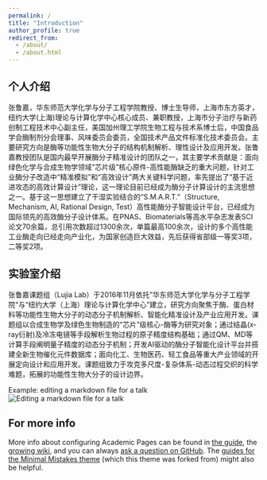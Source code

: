 ```yaml
---
permalink: /
title: "Introduction"
author_profile: true
redirect_from: 
  - /about/
  - /about.html
---
```



个人介绍
------   
张鲁嘉，华东师范大学化学与分子工程学院教授、博士生导师，上海市东方英才，纽约大学(上海)理论与计算化学中心核心成员、兼职教授，上海市分子治疗与新药创制工程技术中心副主任，美国加州理工学院生物工程与技术系博士后，中国食品学会酶制剂分会理事、风味委员会委员，全国技术产品文件标准化技术委员会。主要研究方向是酶等功能性生物大分子的结构机制解析、理性设计及应用开发。张鲁嘉教授团队是国内最早开展酶分子精准设计的团队之一，其主要学术贡献是：面向绿色化学与合成生物学领域“芯片级”核心原件-高性能酶缺乏的重大问题，针对工业酶分子改造中“精准模拟”和“高效设计”两大关键科学问题，率先提出了“基于近进攻态的高效计算设计”理论，这一理论目前已经成为酶分子计算设计的主流思想之一。基于这一思想建立了干湿实验结合的“S.M.A.R.T.”（Structure, Mechanism, AI, Rational Design, Test）高性能酶分子智能设计平台，已经成为国际领先的高效酶分子设计体系。在PNAS、Biomaterials等高水平杂志发表SCI论文70余篇，总引用次数超过1300余次，单篇最高100余次，设计的多个高性能工业酶走向已经走向产业化，为国家创造巨大效益，先后获得省部级一等奖3项，二等奖2项。

实验室介绍
------    
张鲁嘉课题组（Lujia Lab）于2016年11月依托”华东师范大学化学与分子工程学院“与“纽约大学（上海）理论与计算化学中心”建立，研究方向聚焦于酶、蛋白材料等功能性生物大分子的动态分子机制解析、智能化精准设计及产业应用开发。课题组以合成生物学及绿色生物制造的“芯片”级核心-酶等为研究对象；通过结晶(x-ray衍射)及冷冻电镜等手段解析生物过程的原子精度结构基础；通过QM、MD等计算手段阐明量子精度的动态分子机制；开发AI驱动的酶分子智能化设计平台并搭建全新生物催化元件数据库；面向化工、生物医药、轻工食品等重大产业领域的开展定向设计和应用开发。课题组致力于攻克多尺度-复杂体系-动态过程交织的科学难题，拓展的功能性生物大分子的设计边界。

Example: editing a markdown file for a talk
![Editing a markdown file for a talk](/images/editing-talk.png)

For more info
------
More info about configuring Academic Pages can be found in [the guide](https://academicpages.github.io/markdown/), the [growing wiki](https://github.com/academicpages/academicpages.github.io/wiki), and you can always [ask a question on GitHub](https://github.com/academicpages/academicpages.github.io/discussions). The [guides for the Minimal Mistakes theme](https://mmistakes.github.io/minimal-mistakes/docs/configuration/) (which this theme was forked from) might also be helpful.
